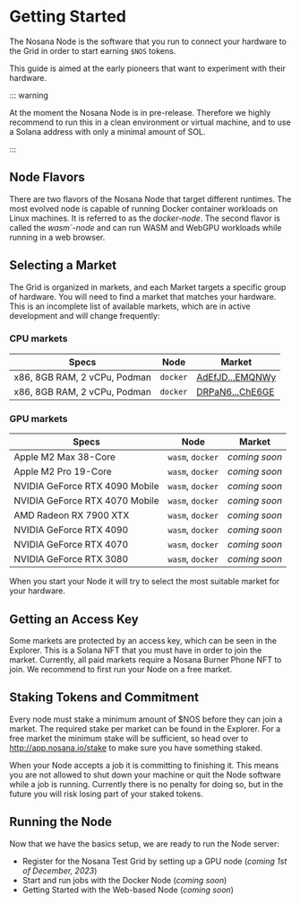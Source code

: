# Getting Started

The Nosana Node is the software that you run to connect your hardware to the Grid in order to start earning `$NOS` tokens.

This guide is aimed at the early pioneers that want to experiment with their hardware.

::: warning

At the moment the Nosana Node is in pre-release. Therefore we highly recommend to run this in a clean environment or virtual machine, and to use a Solana address with only a minimal amount of SOL.

:::

## Node Flavors

There are two flavors of the Nosana Node that target different runtimes. The most evolved node is capable of running Docker container workloads on Linux machines. It is referred to as the _docker-node_. The second flavor is called the _wasm`-node_ and can run WASM and WebGPU workloads while running in a web browser.

## Selecting a Market

The Grid is organized in markets, and each Market targets a specific group of hardware. You will need to find a market that matches your hardware. This is an incomplete list of available markets, which are in active development and will change frequently:


### CPU markets

| Specs                        | Node     | Market                                                                                            |
|------------------------------|----------|---------------------------------------------------------------------------------------------------|
| x86, 8GB RAM, 2 vCPu, Podman | `docker` | [AdEfJD...EMQNWy](http://explorer.nosana.io/markets/AdEfJDEqWWbNwRtS3SU3JXfo5oSKVnbmK2r8gqEMQNWy) |
| x86, 8GB RAM, 2 vCPu, Podman | `docker` | [DRPaN6...ChE6GE](http://explorer.nosana.io/markets/DRPaN6jp27usGHqtjnBSq412QdrfkMf3ow9wFjChE6GE) |


### GPU markets

| Specs                          | Node             | Market        |
|--------------------------------|------------------|---------------|
| Apple M2 Max 38-Core           | `wasm`, `docker` | _coming soon_ |
| Apple M2 Pro 19-Core           | `wasm`, `docker` | _coming soon_ |
| NVIDIA GeForce RTX 4090 Mobile | `wasm`, `docker` | _coming soon_ |
| NVIDIA GeForce RTX 4070 Mobile | `wasm`, `docker` | _coming soon_ |
| AMD Radeon RX 7900 XTX         | `wasm`, `docker` | _coming soon_ |
| NVIDIA GeForce RTX 4090        | `wasm`, `docker` | _coming soon_ |
| NVIDIA GeForce RTX 4070        | `wasm`, `docker` | _coming soon_ |
| NVIDIA GeForce RTX 3080        | `wasm`, `docker` | _coming soon_ |

When you start your Node it will try to select the most suitable market for your hardware.

## Getting an Access Key

Some markets are protected by an access key, which can be seen in the Explorer. This is a Solana NFT that you must have in order to join the market. Currently, all paid markets require a Nosana Burner Phone NFT to join. We recommend to first run your Node on a free market.

## Staking Tokens and Commitment

Every node must stake a minimum amount of $NOS before they can join a market. The required stake per market can be found in the Explorer. For a free market the minimum stake will be sufficient, so head over to http://app.nosana.io/stake to make sure you have something staked.

When your Node accepts a job it is committing to finishing it. This means you are not allowed to shut down your machine or quit the Node software while a job is running. Currently there is no penalty for doing so, but in the future you will risk losing part of your staked tokens.

<!-- ## Setting up Pinata

Some core data in the Grid is communicated through IPFS. Nosana is in the process of setting up a dedicated IPFS cluster that is free for Nodes to use, but until that is ready, Nodes are required to register with Pinata for an API key.

You can get a Pinata JWT by signing up for a free account at [Pinata](https://pinata.cloud/). After you have registered you can get your JWT by going to your [Pinata Keys](https://app.pinata.cloud/keys) and clicking on the "New Key" tab. Browse through the dropdown menus to find the checkbox with `pinJSONToIPFS`, check it. Give your new API Key a name and Click on "Create Key" and you will be presented with your Pinata JWT. Copy this JWT and save it somewhere safe. We will be using it in a bit. -->

## Running the Node

Now that we have the basics setup, we are ready to run the Node server:
<!-- - [Register for the Nosana Test Grid by setting up a GPU node](testgrid) -->
- Register for the Nosana Test Grid by setting up a GPU node (_coming 1st of December, 2023_)
- Start and run jobs with the Docker Node (_coming soon_)
- Getting Started with the Web-based Node (_coming soon_)

